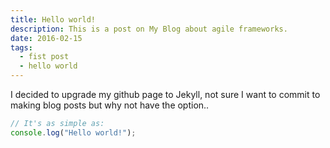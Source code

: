 ```yaml
---
title: Hello world!
description: This is a post on My Blog about agile frameworks.
date: 2016-02-15
tags:
  - fist post
  - hello world
---
```


I decided to upgrade my github page to Jekyll, not sure I want to commit to
making blog posts but why not have the option..

```js
// It's as simple as:
console.log("Hello world!");
```
